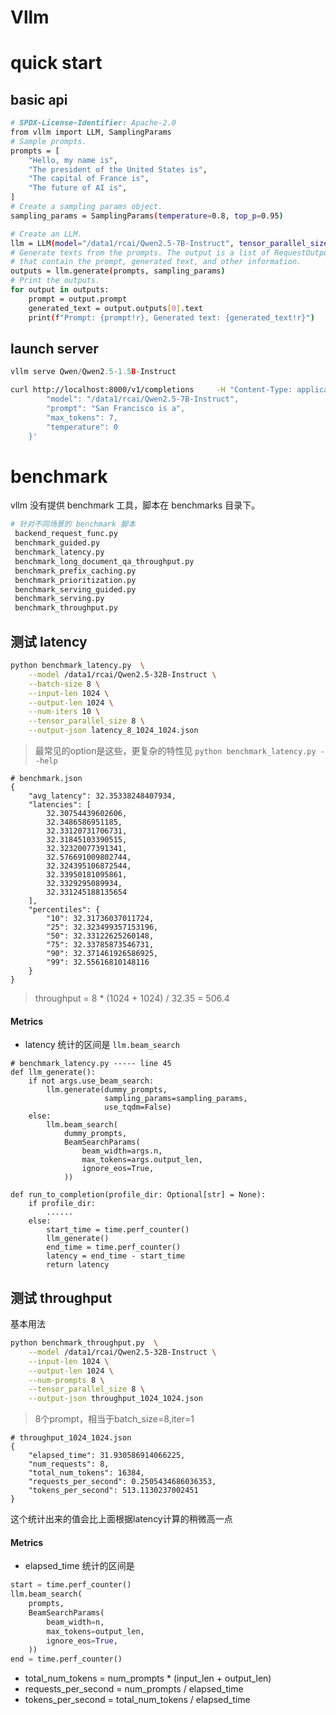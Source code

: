 # Vllm

# quick start

## basic api
```bash
# SPDX-License-Identifier: Apache-2.0
from vllm import LLM, SamplingParams
# Sample prompts.
prompts = [
    "Hello, my name is",
    "The president of the United States is",
    "The capital of France is",
    "The future of AI is",
]
# Create a sampling params object.
sampling_params = SamplingParams(temperature=0.8, top_p=0.95)

# Create an LLM.
llm = LLM(model="/data1/rcai/Qwen2.5-7B-Instruct", tensor_parallel_size=2)
# Generate texts from the prompts. The output is a list of RequestOutput objects
# that contain the prompt, generated text, and other information.
outputs = llm.generate(prompts, sampling_params)
# Print the outputs.
for output in outputs:
    prompt = output.prompt
    generated_text = output.outputs[0].text
    print(f"Prompt: {prompt!r}, Generated text: {generated_text!r}")

```
## launch server
```python
vllm serve Qwen/Qwen2.5-1.5B-Instruct
```

```bash
curl http://localhost:8000/v1/completions     -H "Content-Type: application/json"     -d '{
        "model": "/data1/rcai/Qwen2.5-7B-Instruct",
        "prompt": "San Francisco is a",
        "max_tokens": 7,
        "temperature": 0
    }'
```

# benchmark

vllm 没有提供 benchmark 工具，脚本在 benchmarks 目录下。

```bash
# 针对不同场景的 benchmark 脚本
 backend_request_func.py
 benchmark_guided.py
 benchmark_latency.py
 benchmark_long_document_qa_throughput.py
 benchmark_prefix_caching.py
 benchmark_prioritization.py
 benchmark_serving_guided.py
 benchmark_serving.py
 benchmark_throughput.py
```

## 测试 latency

```bash
python benchmark_latency.py  \
    --model /data1/rcai/Qwen2.5-32B-Instruct \
    --batch-size 8 \
    --input-len 1024 \
    --output-len 1024 \
    --num-iters 10 \
    --tensor_parallel_size 8 \
    --output-json latency_8_1024_1024.json
```

> 最常见的option是这些，更复杂的特性见
> `python benchmark_latency.py --help`

```
# benchmark.json
{
    "avg_latency": 32.35338248407934,
    "latencies": [
        32.30754439602606,
        32.3486586951185,
        32.33120731706731,
        32.31845103390515,
        32.32320077391341,
        32.576691009802744,
        32.324395106872544,
        32.33950181095861,
        32.3329295089934,
        32.331245188135654
    ],
    "percentiles": {
        "10": 32.31736037011724,
        "25": 32.323499357153196,
        "50": 32.33122625260148,
        "75": 32.33785873546731,
        "90": 32.371461926586925,
        "99": 32.55616810148116
    }
}

```

> throughput = 8 \* (1024 + 1024) / 32.35 = 506.4

#### Metrics

- latency 统计的区间是 `llm.beam_search`

```
# benchmark_latency.py ----- line 45
def llm_generate():
    if not args.use_beam_search:
        llm.generate(dummy_prompts,
                     sampling_params=sampling_params,
                     use_tqdm=False)
    else:
        llm.beam_search(
            dummy_prompts,
            BeamSearchParams(
                beam_width=args.n,
                max_tokens=args.output_len,
                ignore_eos=True,
            ))

def run_to_completion(profile_dir: Optional[str] = None):
    if profile_dir:
        ......
    else:
        start_time = time.perf_counter()
        llm_generate()
        end_time = time.perf_counter()
        latency = end_time - start_time
        return latency

```

## 测试 throughput

基本用法

```bash
python benchmark_throughput.py  \
    --model /data1/rcai/Qwen2.5-32B-Instruct \
    --input-len 1024 \
    --output-len 1024 \
    --num-prompts 8 \
    --tensor_parallel_size 8 \
    --output-json throughput_1024_1024.json
```

> 8个prompt，相当于batch_size=8,iter=1

```
# throughput_1024_1024.json
{
    "elapsed_time": 31.930586914066225,
    "num_requests": 8,
    "total_num_tokens": 16384,
    "requests_per_second": 0.2505434686036353,
    "tokens_per_second": 513.1130237002451
}
```

这个统计出来的值会比上面根据latency计算的稍微高一点

#### Metrics

- elapsed_time 统计的区间是

```python
start = time.perf_counter()
llm.beam_search(
    prompts,
    BeamSearchParams(
        beam_width=n,
        max_tokens=output_len,
        ignore_eos=True,
    ))
end = time.perf_counter()
```

- total_num_tokens = num_prompts \* (input_len + output_len)
- requests_per_second = num_prompts / elapsed_time
- tokens_per_second = total_num_tokens / elapsed_time
